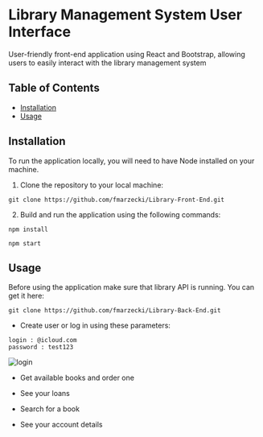 # Library Management System User Interface

User-friendly front-end application using
React and Bootstrap, allowing users to easily interact
with the library management system

## Table of Contents

- [Installation](#installation)
- [Usage](#usage)

## Installation

To run the application locally, you will need to have Node installed on your machine.

1. Clone the repository to your local machine:

`git clone https://github.com/fmarzecki/Library-Front-End.git`

2. Build and run the application using the following commands: 

`npm install`

`npm start`

## Usage

Before using the application make sure that library API is running. You can get it here:

`git clone https://github.com/fmarzecki/Library-Back-End.git`

- Create user or log in using these parameters:

```
login : @icloud.com
password : test123
```

![login](https://i.postimg.cc/xjvF7DK2/Zrzut-ekranu-2023-04-09-222533.png)

- Get available books and order one

- See your loans

- Search for a book

- See your account details

